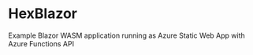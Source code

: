 # HexBlazor
Example Blazor WASM application running as Azure Static Web App with Azure Functions API
